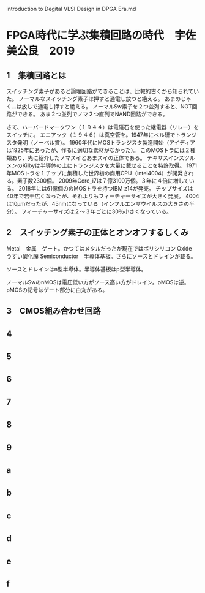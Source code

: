introduction to Degital VLSI Design in DPGA Era.md

# FPGA時代に学ぶ集積回路の時代　宇佐美公良　2019

## 1　集積回路とは

スイッチング素子があると論理回路ができることは、比較的古くから知られていた。
ノーマルなスイッチング素子は押すと通電し放つと絶える。
あまのじゃく…は放しで通電し押すと絶える。
ノーマルSw素子を２つ並列すると、NOT回路ができる。
あま２つ並列でノマ２つ直列でNAND回路ができる。

さて、ハーバードマークワン（１９４４）は電磁石を使った継電器（リレー）をスイッチに。
エニアック（１９４６）は真空管を。1947年にベル研でトランジスタ発明（ノーベル賞）。
1960年代にMOSトランジスタ製造開始（アイディアは1925年にあったが、作るに適切な素材がなかった）。
このMOSトラには２種類あり、先に紹介したノマスイとあまスイの正体である。
テキサスインスツルメンのKilbyは半導体の上にトランジスタを大量に載せることを特許取得。
1971年MOSトラを１チップに集積した世界初の商用CPU（intel4004）が開発される。素子数2300個。
2009年Core_i7は７億3100万個。３年に４倍に増している。
2018年には61億個ののMOSトラを持つIBM z14が発売。
チップサイズは40年で若干広くなったが、それよりもフィーチャーサイズが大きく発展。
4004は10μmだったが、45nmになっている（インフルエンザウイルスの大きさの半分）。
フィーチャーサイズは２～３年ごとに30％小さくなっている。

## 2　スイッチング素子の正体とオンオフするしくみ

Metal　金属　ゲート。かつてはメタルだったが現在ではポリシリコン
Oxide　うすい酸化膜
Semiconductor　半導体基板。さらにソースとドレインが載る。

ソースとドレインはn型半導体。半導体基板はp型半導体。

ノーマルSwのnMOSは電圧低い方がソース高い方がドレイン。pMOSは逆。
pMOSの記号はゲート部分に白丸がある。


## 3　CMOS組み合わせ回路

## 4　

## 5　

## 6　

## 7　

## 8　

## 9 　

## a　

## b　

## c　

## d　

## e　

## f　

